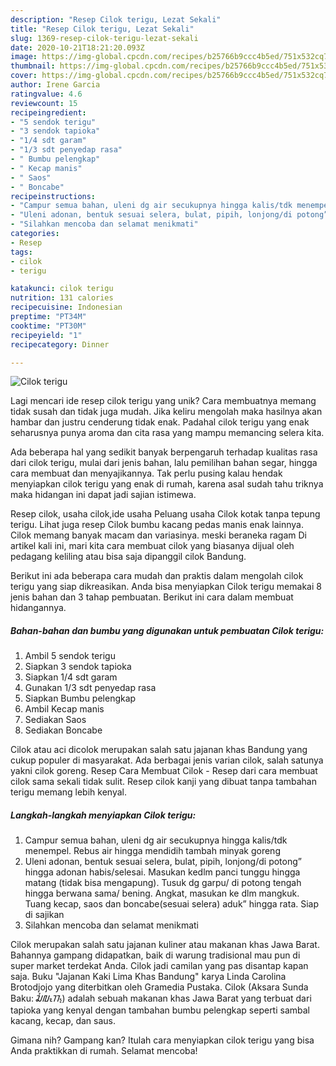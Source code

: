 ```yaml
---
description: "Resep Cilok terigu, Lezat Sekali"
title: "Resep Cilok terigu, Lezat Sekali"
slug: 1369-resep-cilok-terigu-lezat-sekali
date: 2020-10-21T18:21:20.093Z
image: https://img-global.cpcdn.com/recipes/b25766b9ccc4b5ed/751x532cq70/cilok-terigu-foto-resep-utama.jpg
thumbnail: https://img-global.cpcdn.com/recipes/b25766b9ccc4b5ed/751x532cq70/cilok-terigu-foto-resep-utama.jpg
cover: https://img-global.cpcdn.com/recipes/b25766b9ccc4b5ed/751x532cq70/cilok-terigu-foto-resep-utama.jpg
author: Irene Garcia
ratingvalue: 4.6
reviewcount: 15
recipeingredient:
- "5 sendok terigu"
- "3 sendok tapioka"
- "1/4 sdt garam"
- "1/3 sdt penyedap rasa"
- " Bumbu pelengkap"
- " Kecap manis"
- " Saos"
- " Boncabe"
recipeinstructions:
- "Campur semua bahan, uleni dg air secukupnya hingga kalis/tdk menempel. Rebus air hingga mendidih tambah minyak goreng"
- "Uleni adonan, bentuk sesuai selera, bulat, pipih, lonjong/di potong” hingga adonan habis/selesai. Masukan kedlm panci tunggu hingga matang (tidak bisa mengapung). Tusuk dg garpu/ di potong tengah hingga berwana sama/ bening. Angkat, masukan ke dlm mangkuk. Tuang kecap, saos dan boncabe(sesuai selera) aduk” hingga rata. Siap di sajikan"
- "Silahkan mencoba dan selamat menikmati"
categories:
- Resep
tags:
- cilok
- terigu

katakunci: cilok terigu 
nutrition: 131 calories
recipecuisine: Indonesian
preptime: "PT34M"
cooktime: "PT30M"
recipeyield: "1"
recipecategory: Dinner

---
```



![Cilok terigu](https://img-global.cpcdn.com/recipes/b25766b9ccc4b5ed/751x532cq70/cilok-terigu-foto-resep-utama.jpg)

Lagi mencari ide resep cilok terigu yang unik? Cara membuatnya memang tidak susah dan tidak juga mudah. Jika keliru mengolah maka hasilnya akan hambar dan justru cenderung tidak enak. Padahal cilok terigu yang enak seharusnya punya aroma dan cita rasa yang mampu memancing selera kita.

Ada beberapa hal yang sedikit banyak berpengaruh terhadap kualitas rasa dari cilok terigu, mulai dari jenis bahan, lalu pemilihan bahan segar, hingga cara membuat dan menyajikannya. Tak perlu pusing kalau hendak menyiapkan cilok terigu yang enak di rumah, karena asal sudah tahu triknya maka hidangan ini dapat jadi sajian istimewa.

Resep cilok, usaha cilok,ide usaha Peluang usaha Cilok kotak tanpa tepung terigu. Lihat juga resep Cilok bumbu kacang pedas manis enak lainnya. Cilok memang banyak macam dan variasinya. meski beraneka ragam Di artikel kali ini, mari kita cara membuat cilok yang biasanya dijual oleh pedagang keliling atau bisa saja dipanggil cilok Bandung.


Berikut ini ada beberapa cara mudah dan praktis dalam mengolah cilok terigu yang siap dikreasikan. Anda bisa menyiapkan Cilok terigu memakai 8 jenis bahan dan 3 tahap pembuatan. Berikut ini cara dalam membuat hidangannya.

<!--inarticleads1-->

##### Bahan-bahan dan bumbu yang digunakan untuk pembuatan Cilok terigu:

1. Ambil 5 sendok terigu
1. Siapkan 3 sendok tapioka
1. Siapkan 1/4 sdt garam
1. Gunakan 1/3 sdt penyedap rasa
1. Siapkan  Bumbu pelengkap
1. Ambil  Kecap manis
1. Sediakan  Saos
1. Sediakan  Boncabe


Cilok atau aci dicolok merupakan salah satu jajanan khas Bandung yang cukup populer di masyarakat. Ada berbagai jenis varian cilok, salah satunya yakni cilok goreng. Resep Cara Membuat Cilok - Resep dari cara membuat cilok sama sekali tidak sulit. Resep cilok kanji yang dibuat tanpa tambahan terigu memang lebih kenyal. 

<!--inarticleads2-->

##### Langkah-langkah menyiapkan Cilok terigu:

1. Campur semua bahan, uleni dg air secukupnya hingga kalis/tdk menempel. Rebus air hingga mendidih tambah minyak goreng
1. Uleni adonan, bentuk sesuai selera, bulat, pipih, lonjong/di potong” hingga adonan habis/selesai. Masukan kedlm panci tunggu hingga matang (tidak bisa mengapung). Tusuk dg garpu/ di potong tengah hingga berwana sama/ bening. Angkat, masukan ke dlm mangkuk. Tuang kecap, saos dan boncabe(sesuai selera) aduk” hingga rata. Siap di sajikan
1. Silahkan mencoba dan selamat menikmati


Cilok merupakan salah satu jajanan kuliner atau makanan khas Jawa Barat. Bahannya gampang didapatkan, baik di warung tradisional mau pun di super market terdekat Anda. Cilok jadi camilan yang pas disantap kapan saja. Buku &#34;Jajanan Kaki Lima Khas Bandung&#34; karya Linda Carolina Brotodjojo yang diterbitkan oleh Gramedia Pustaka. Cilok (Aksara Sunda Baku: ᮎᮤᮜᮧᮊ᮪) adalah sebuah makanan khas Jawa Barat yang terbuat dari tapioka yang kenyal dengan tambahan bumbu pelengkap seperti sambal kacang, kecap, dan saus. 

Gimana nih? Gampang kan? Itulah cara menyiapkan cilok terigu yang bisa Anda praktikkan di rumah. Selamat mencoba!
